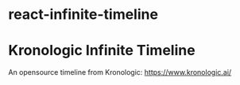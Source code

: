 # react-infinite-timeline

# Kronologic Infinite Timeline

An opensource timeline from Kronologic: https://www.kronologic.ai/
